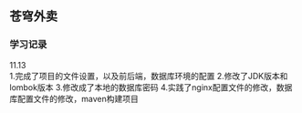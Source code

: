 ## 苍穹外卖  

### 学习记录  

11.13  
1.完成了项目的文件设置，以及前后端，数据库环境的配置
2.修改了JDK版本和lombok版本
3.修改成了本地的数据库密码
4.实践了nginx配置文件的修改，数据库配置文件的修改，maven构建项目
